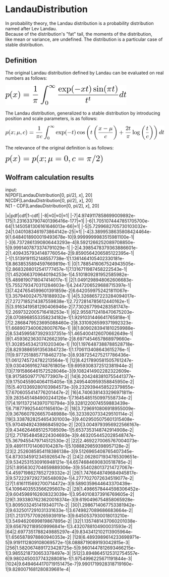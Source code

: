# LandauDistribution

In probability theory, the Landau distribution is a probability distribution named after Lev Landau.  
Because of the distribution's "fat" tail, the moments of the distribution,  
like mean or variance, are undefined. The distribution is a particular case of stable distribution.

## Definition

The original Landau distribution defined by Landau can be evaluated on real numbers as follows:

![define origin](https://github.com/tk-yoshimura/LandauDistribution/blob/main/figures/define_origin.svg)

The Landau distribution, generalized to a stable distribution by introducing position and scale parameters, is as follows:

![define stabledist](https://github.com/tk-yoshimura/LandauDistribution/blob/main/figures/define_stabledist_generalized.svg)

The relevance of the original definition is as follows:

![define relevance](https://github.com/tk-yoshimura/LandauDistribution/blob/main/figures/define_relevance.svg)

## Wolfram calculation results

input:  
N&#91;PDF&#91;LandauDistribution&#91;0, pi/2&#93;, *x*&#93;, 20&#93;  
N&#91;CDF&#91;LandauDistribution&#91;0, pi/2&#93;, *x*&#93;, 20&#93;  
N&#91;1 - CDF&#91;LandauDistribution&#91;0, pi/2&#93;, *x*&#93;, 20&#93;

|x|pdf|cdf|1-cdf|
|-8|&asymp;0|&asymp;0|&asymp;1|
|-7|4.9749117858699009892e-175|1.2316337907401396416e-177|&asymp;1|
|-6|1.7051074447851705700e-64|1.1450581306161646013e-66|&asymp;1|
|-5|5.7299682705730103032e-24|1.0401083461973864142e-25|&asymp;1|
|-4|3.3899538635808424464e-9|1.6484018900019493678e-10|9.9999999983515981100e-1|
|-3|6.7372861390806443293e-4|8.5921266252089708850e-5|9.9991407873374791029e-1|
|-2|4.3985478379363886601e-2|1.4094357934148776054e-2|9.8590564206585122395e-1|
|-1|1.5139191152148557738e-1|1.1361464105402330181e-1|8.8638535894597669819e-1|
|0|1.7885416067524943505e-1|2.8683288012541777457e-1|7.1316711987458222543e-1|
|1|1.4520663709640194253e-1|4.5101809281952585982e-1|5.4898190718047414017e-1|
|2|1.0491298948062606683e-1|5.7552793470311284603e-1|4.2447206529688715397e-1|
|3|7.4247654599601391859e-2|6.6420599752421811067e-1|3.3579400247578188932e-1|
|4|5.3268657223284094017e-2|7.2727185214387559838e-1|2.7272814785612440162e-1|
|5|3.9163419581290406946e-2|7.7302677994283581747e-1|2.2697322005716418253e-1|
|6|2.9558712418470675203e-2|8.0708968553358234182e-1|1.9291031446641765818e-1|
|7|2.2868479523695088460e-2|8.3310926599371992323e-1|1.6689073400628007676e-1|
|8|1.8090283941810259988e-2|8.5345995873929337351e-1|1.4654004126070662649e-1|
|9|1.4593623630742662391e-2|8.6971454657868979660e-1|1.3028545342131020340e-1|
|10|1.1976487388788528718e-2|8.8293886591356384723e-1|1.1706113408643615276e-1|
|11|9.9772518857718462731e-3|8.9387254275217786436e-1|1.0612745724782213564e-1|
|12|8.4217890581505761247e-3|9.0304069162748761805e-1|9.6959308372512381944e-2|
|13|7.1915866461572528046e-3|9.1082414902282322609e-1|8.9175850977176773907e-2|
|14|6.2042483810755441377e-3|9.1750455904064115405e-1|8.2495440959358845950e-2|
|15|5.4013369280103984573e-3|9.2329394458522379855e-1|7.6706055414776201447e-2|
|16|4.7406381433296971811e-3|9.2835451484900244126e-1|7.1645485150997558734e-2|
|17|4.1911372143970710794e-3|9.3281220074559883439e-1|6.7187799254401165610e-2|
|18|3.7296910806918955009e-3|9.3676607926657048988e-1|6.3233920733429510114e-2|
|19|3.3387828254654301003e-3|9.4029505075601315408e-1|5.9704949243986845920e-2|
|20|3.0049793956922566167e-3|9.4346264685125708509e-1|5.6537353148742914908e-2|
|21|2.7178548458224304693e-3|9.4632054452028548747e-1|5.3679455479714512530e-2|
|22|2.4692270065767004073e-3|9.4891117014060104287e-1|5.1088829859398957128e-2|
|23|2.2526085854118386138e-3|9.5126965408765407345e-1|4.8730345912345926547e-2|
|24|2.0628071934785309651e-3|9.5342531530916948121e-1|4.6574684690830518785e-2|
|25|1.8956302704659889306e-3|9.5540280137214727067e-1|4.4597198627852729332e-2|
|26|1.7476648749684945817e-3|9.5722297292736548092e-1|4.2777027072634519077e-2|
|27|1.6161115692700714472e-3|9.5890359644643370439e-1|4.1096403553566295607e-2|
|28|1.4986578444598306452e-3|9.6045989162608323039e-1|3.9540108373916769605e-2|
|29|1.3933807623620016374e-3|9.6190496754858065928e-1|3.8095032451419340717e-2|
|30|1.2986714067753381942e-3|9.6325017291031331633e-1|3.6749827089686683664e-2|
|31|1.2131757709265939191e-3|9.6450537930018013210e-1|3.5494620699819867895e-2|
|32|1.1357481437060201038e-3|9.6567921189509996841e-1|3.4320788104900031593e-2|
|64|2.6977351788249885297e-4|9.8343412102113905964e-1|1.6565878978860940353e-2|
|128|6.4893989614233698971e-5|9.9191112809108069572e-1|8.0888719089193042815e-3|
|256|1.5820674891723428725e-5|9.9601447812693466215e-1|3.9855218730653378497e-3|
|512|3.8948645125312754557e-6|9.9802450037743288081e-1|1.9754996225671191844e-3|
|1024|9.6494644170719151475e-7|9.9901719928318719160e-1|9.8280071681280839681e-4|